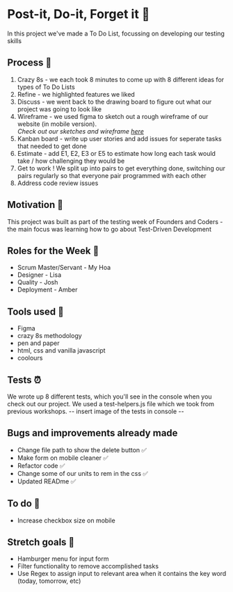 # Post-it, Do-it, Forget it :brain: 
In this project we've made a To Do List, focussing on developing our testing skills

## Process :hammer:
1. Crazy 8s - we each took 8 minutes to come up with 8 different ideas for types of To Do Lists
2. Refine - we highlighted features we liked
3. Discuss - we went back to the drawing board to figure out what our project was going to look like 
4. Wireframe - we used figma to sketch out a rough wireframe of our website (in mobile version).  
_Check out our sketches and wireframe [here](https://www.figma.com/file/qe3AHHHKjRjFoWprH2CuQH/Week3-TodoList?node-id=0%3A1)_
5. Kanban board - write up user stories and add issues for seperate tasks that needed to get done
6. Estimate - add E1, E2, E3 or E5 to estimate how long each task would take / how challenging they would be
7. Get to work ! We split up into pairs to get everything done, switching our pairs regularly so that everyone pair programmed with each other
8. Address code review issues  

## Motivation :muscle:
This project was built as part of the testing week of Founders and Coders - the main focus was learning how to go about Test-Driven Development

## Roles for the Week :raising_hand:

* Scrum Master/Servant - My Hoa
* Designer - Lisa
* Quality - Josh
* Deployment - Amber

## Tools used :wrench:
- Figma
- crazy 8s methodology
- pen and paper 
- html, css and vanilla javascript 
- coolours 

## Tests :alarm_clock:
We wrote up 8 different tests, which you'll see in the console when you check out our project. 
We used a test-helpers.js file which we took from previous workshops. 
-- insert image of the tests in console -- 

## Bugs and improvements already made
- Change file path to show the delete button :white_check_mark:
- Make form on mobile cleaner :white_check_mark:
- Refactor code :white_check_mark:
- Change some of our units to rem in the css :white_check_mark:
- Updated READme :white_check_mark:

## To do :bug: 
- Increase checkbox size on mobile

## Stretch goals :runner:
- Hamburger menu for input form 
- Filter functionality to remove accomplished tasks
- Use Regex to assign input to relevant area when it contains the key word (today, tomorrow, etc) 


